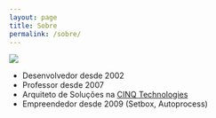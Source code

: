 ```yaml
---
layout: page
title: Sobre
permalink: /sobre/
---
```


<img src="https://pbs.twimg.com/profile_images/1021384159732879360/moCrCvkg_400x400.jpg">

- Desenvolvedor desde 2002
- Professor desde 2007
- Arquiteto de Soluções na [CINQ Technologies](https://www.cinq.com.br/)
- Empreendedor desde 2009 (Setbox, Autoprocess)